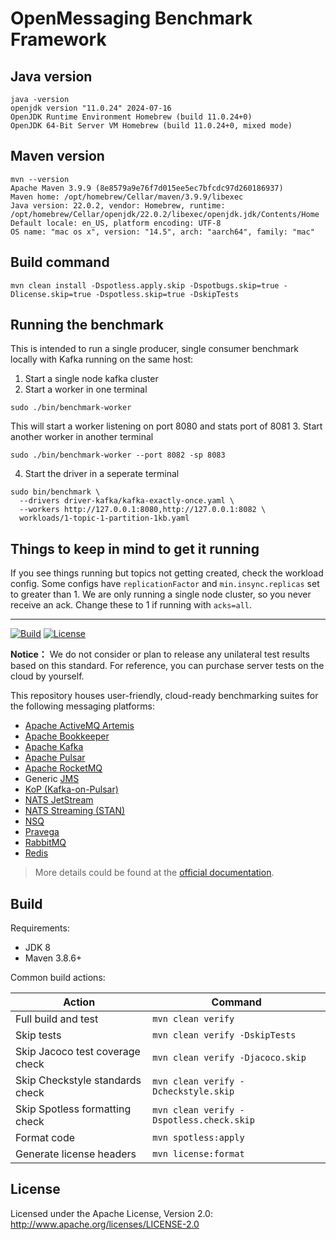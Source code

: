 # OpenMessaging Benchmark Framework

## Java version

```
java -version
openjdk version "11.0.24" 2024-07-16
OpenJDK Runtime Environment Homebrew (build 11.0.24+0)
OpenJDK 64-Bit Server VM Homebrew (build 11.0.24+0, mixed mode)
```

## Maven version

```
mvn --version
Apache Maven 3.9.9 (8e8579a9e76f7d015ee5ec7bfcdc97d260186937)
Maven home: /opt/homebrew/Cellar/maven/3.9.9/libexec
Java version: 22.0.2, vendor: Homebrew, runtime: /opt/homebrew/Cellar/openjdk/22.0.2/libexec/openjdk.jdk/Contents/Home
Default locale: en_US, platform encoding: UTF-8
OS name: "mac os x", version: "14.5", arch: "aarch64", family: "mac"
```

## Build command

```
mvn clean install -Dspotless.apply.skip -Dspotbugs.skip=true -Dlicense.skip=true -Dspotless.skip=true -DskipTests
```

## Running the benchmark

This is intended to run a single producer, single consumer benchmark locally with Kafka running on the same host:
1. Start a single node kafka cluster
2. Start a worker in one terminal 
```
sudo ./bin/benchmark-worker
```
This will start a worker listening on port 8080 and stats port of 8081
3. Start another worker in another terminal
```
sudo ./bin/benchmark-worker --port 8082 -sp 8083
```
4. Start the driver in a seperate terminal
```
sudo bin/benchmark \
  --drivers driver-kafka/kafka-exactly-once.yaml \
  --workers http://127.0.0.1:8080,http://127.0.0.1:8082 \
  workloads/1-topic-1-partition-1kb.yaml
```

## Things to keep in mind to get it running

If you see things running but topics not getting created, check the workload config. Some configs have `replicationFactor`
and `min.insync.replicas` set to greater than 1. We are only running a single node cluster, so you never receive an ack.
Change these to 1 if running with `acks=all`.

---

[![Build](https://github.com/openmessaging/benchmark/actions/workflows/pr-build-and-test.yml/badge.svg)](https://github.com/openmessaging/benchmark/actions/workflows/pr-build-and-test.yml)
[![License](https://img.shields.io/badge/license-Apache%202-4EB1BA.svg)](https://www.apache.org/licenses/LICENSE-2.0.html)

**Notice：** We do not consider or plan to release any unilateral test results based on this standard. For reference, you can purchase server tests on the cloud by yourself.

This repository houses user-friendly, cloud-ready benchmarking suites for the following messaging platforms:

* [Apache ActiveMQ Artemis](https://activemq.apache.org/components/artemis/)
* [Apache Bookkeeper](https://bookkeeper.apache.org)
* [Apache Kafka](https://kafka.apache.org)
* [Apache Pulsar](https://pulsar.apache.org)
* [Apache RocketMQ](https://rocketmq.apache.org)
* Generic [JMS](https://javaee.github.io/jms-spec/)
* [KoP (Kafka-on-Pulsar)](https://github.com/streamnative/kop)
* [NATS JetStream](https://docs.nats.io/nats-concepts/jetstream)
* [NATS Streaming (STAN)](https://docs.nats.io/legacy/stan/intro)
* [NSQ](https://nsq.io)
* [Pravega](https://pravega.io/)
* [RabbitMQ](https://www.rabbitmq.com/)
* [Redis](https://redis.com/)

> More details could be found at the [official documentation](http://openmessaging.cloud/docs/benchmarks/).

## Build

Requirements:

* JDK 8
* Maven 3.8.6+

Common build actions:

|             Action              |                 Command                  |
|---------------------------------|------------------------------------------|
| Full build and test             | `mvn clean verify`                       |
| Skip tests                      | `mvn clean verify -DskipTests`           |
| Skip Jacoco test coverage check | `mvn clean verify -Djacoco.skip`         |
| Skip Checkstyle standards check | `mvn clean verify -Dcheckstyle.skip`     |
| Skip Spotless formatting check  | `mvn clean verify -Dspotless.check.skip` |
| Format code                     | `mvn spotless:apply`                     |
| Generate license headers        | `mvn license:format`                     |

## License

Licensed under the Apache License, Version 2.0: http://www.apache.org/licenses/LICENSE-2.0
